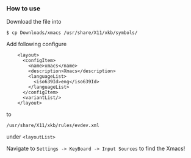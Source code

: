 ### How to use
Download the file into
```
$ cp Downloads/xmacs /usr/share/X11/xkb/symbols/
```
Add following configure
```
    <layout>
      <configItem>
        <name>xmacs</name>
        <description>Xmacs</description>
        <languageList>
          <iso639Id>eng</iso639Id>
        </languageList>
      </configItem>
      <variantList/>
    </layout>
```
to
```
/usr/share/X11/xkb/rules/evdev.xml
```
under ```<layoutList>```

Navigate to ```Settings -> KeyBoard -> Input Sources``` to find the Xmacs!